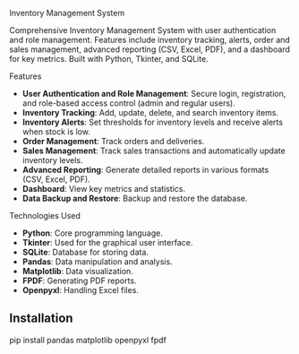 Inventory Management System

Comprehensive Inventory Management System with user authentication and role management. Features include inventory tracking, alerts, order and sales management, advanced reporting (CSV, Excel, PDF), and a dashboard for key metrics. Built with Python, Tkinter, and SQLite.

Features

- **User Authentication and Role Management**: Secure login, registration, and role-based access control (admin and regular users).
- **Inventory Tracking**: Add, update, delete, and search inventory items.
- **Inventory Alerts**: Set thresholds for inventory levels and receive alerts when stock is low.
- **Order Management**: Track orders and deliveries.
- **Sales Management**: Track sales transactions and automatically update inventory levels.
- **Advanced Reporting**: Generate detailed reports in various formats (CSV, Excel, PDF).
- **Dashboard**: View key metrics and statistics.
- **Data Backup and Restore**: Backup and restore the database.

Technologies Used

- **Python**: Core programming language.
- **Tkinter**: Used for the graphical user interface.
- **SQLite**: Database for storing data.
- **Pandas**: Data manipulation and analysis.
- **Matplotlib**: Data visualization.
- **FPDF**: Generating PDF reports.
- **Openpyxl**: Handling Excel files.

## Installation
pip install pandas matplotlib openpyxl fpdf

